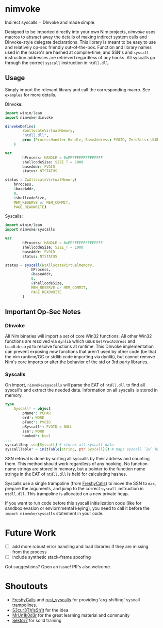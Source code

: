 # nimvoke
Indirect syscalls + DInvoke and made simple.

Designed to be imported directly into your own Nim projects, _nimvoke_ uses macros to absract away the details of making indirect system calls and DInvoke-style delegate declarations. This library is meant to be easy to use and relatively op-sec friendly out-of-the-box. Function and library names used in the macro's are hashed at compile-time, and SSN's and `syscall` instruction addresses are retrieved regardless of any hooks. All syscalls go through the correct `syscall` instruction in `ntdll.dll`.
## Usage
Simply import the relevant library and call the corresponding macro. See `examples` for more details.

DInvoke:
```nim
import winim/lean
import nimvoke/dinvoke

dinvokeDefine(
        ZwAllocateVirtualMemory,
        "ntdll.dll",
        proc (ProcessHandle: Handle, BaseAddress: PVOID, ZeroBits: ULONG_PTR, RegionSize: PSIZE_T, AllocationType: ULONG, Protect: ULONG): NTSTATUS {.stdcall.}
    )

var
        hProcess: HANDLE = 0xFFFFFFFFFFFFFFFF
        shellcodeSize: SIZE_T = 1000
        baseAddr: PVOID
        status: NTSTATUS

status = ZwAllocateVirtualMemory(
    hProcess,
    &baseAddr,
    0,
    &shellcodeSize,
    MEM_RESERVE or MEM_COMMIT,
    PAGE_READWRITE)
```

Syscalls:
```nim
import winim/lean
import nimvoke/syscalls

var
        hProcess: HANDLE = 0xFFFFFFFFFFFFFFFF
        shellcodeSize: SIZE_T = 1000
        baseAddr: PVOID
        status: NTSTATUS

status = syscall(NtAllocateVirtualMemory,
            hProcess,
            &baseAddr,
            0,
            &shellcodeSize,
            MEM_RESERVE or MEM_COMMIT,
            PAGE_READWRITE
        )
```

## Important Op-Sec Notes

### DInvoke
All Nim binaries will import a set of core Win32 functions. All other Win32 functions are resolved via `dynlib` which usus `GetProcAddress` and `LoadLibraryA` to resolve functions at runtime. This DInvoke implementation can prevent exposing _new_ functions that aren't used by other code (be that the nim runtime/GC or stdlib code importing via dynlib), but cannot remove Nim's core imports or alter the behavior of the std or 3rd party libraries.

### Syscalls
On import, `nimvoke/syscalls` will parse the EAT of `ntdll.dll` to find all syscall's and extract the needed data. Information on all syscalls is stored in memory. 
```nim
type
    Syscall* = object
        pName*: PCHAR
        ord*: WORD
        pFunc*: PVOID
        pSyscall*: PVOID = NULL
        ssn*: WORD
        hooked*: bool
...
syscallSeq: seq[Syscall] # stores all syscall data
syscallTable* = initTable[string, ptr Syscall]() # maps syscall `Zw` hashed-name to `Syscall` object's in the `syscallSeq`
```

SSN retrival is done by sorting all syscalls by their address and counting them. This method should work regardless of any hooking. No function name strings are stored in memory, but a pointer to the function name strings in the EAT of `ntdll.dll` is held for calculating hashes.

Syscalls use a single trampoline (from [FreshyCalls](https://github.com/crummie5/FreshyCalls)) to move the SSN to `eax`, prepare the arguments, and jump to the correct `syscall` instruction in `ntdll.dll`.
This trampoline is allocated on a new private heap.

If you want to run code before this syscall initialization code (like for sandbox evasion or enviornmental keying), you need to call it before the `import nimvoke/syscalls` statement in your code.

# Future Work
- [ ] add more robust error handling and load libraries if they are missing from the process
- [ ] include synthetic stack-frame spoofing

Got suggestions? Open an issue! PR's also welcome.

# Shoutouts
- [FreshyCalls](https://github.com/crummie5/FreshyCalls) and [rust_syscalls](https://github.com/janoglezcampos/rust_syscalls) for providing 'arg-shifting' syscall trampolines.
- [S3cur3Th1sSh1t](https://twitter.com/ShitSecure) for the idea
- [MrUn1k0d3r](https://twitter.com/MrUn1k0d3r) for the great learning material and community
- [Sektor7](https://institute.sektor7.net/) for solid training
